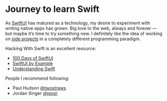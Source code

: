 # Journey to learn Swift

As [SwiftUI](https://developer.apple.com/xcode/swiftui/) has matured as a technology, my desire to experiment with writing native apps has grown. Big love to the web, always and forever — but maybe it’s time to try something new. I definitely like the idea of working on [side projects](side-projects.md) in a completely different programming paradigm.

Hacking With Swift is an excellent resource:

- [100 Days of SwiftUI](https://www.hackingwithswift.com/100/swiftui)
- [SwiftUI by Example](https://www.hackingwithswift.com/quick-start/swiftui)
- [Understanding Swift](https://www.hackingwithswift.com/quick-start/understanding-swift)

People I recommend following:

- Paul Hudson [@twostraws](https://twitter.com/twostraws)
- Jordan Singer [@jsngr](https://twitter.com/jsngr)
